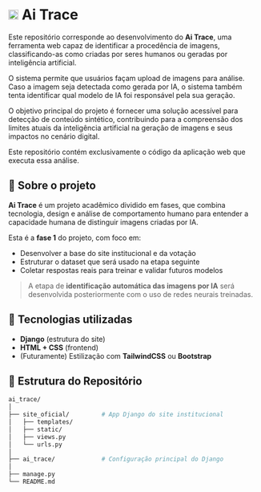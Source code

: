 # <img src="https://https://github.com/RodolfoHRE/Ai_Trace/main/assents/logo.svg" alt="AiTrace" width="20"/> Ai Trace

Este repositório corresponde ao desenvolvimento do **Ai Trace**, uma ferramenta web capaz de identificar a procedência de imagens, classificando-as como criadas por seres humanos ou geradas por inteligência artificial. 

O sistema permite que usuários façam upload de imagens para análise. Caso a imagem seja detectada como gerada por IA, o sistema também tenta identificar qual modelo de IA foi responsável pela sua geração.

O objetivo principal do projeto é fornecer uma solução acessível para detecção de conteúdo sintético, contribuindo para a compreensão dos limites atuais da inteligência artificial na geração de imagens e seus impactos no cenário digital.

Este repositório contém exclusivamente o código da aplicação web que executa essa análise. 

## 🧠 Sobre o projeto

**Ai Trace** é um projeto acadêmico dividido em fases, que combina tecnologia, design e análise de comportamento humano para entender a capacidade humana de distinguir imagens criadas por IA.

Esta é a **fase 1** do projeto, com foco em:

- Desenvolver a base do site institucional e da votação
- Estruturar o dataset que será usado na etapa seguinte
- Coletar respostas reais para treinar e validar futuros modelos

> A etapa de **identificação automática das imagens por IA** será desenvolvida posteriormente com o uso de redes neurais treinadas.

## 🚀 Tecnologias utilizadas

- **Django** (estrutura do site)
- **HTML + CSS** (frontend)
- (Futuramente) Estilização com **TailwindCSS** ou **Bootstrap**

## 📁 Estrutura do Repositório

```bash
ai_trace/
│
├── site_oficial/         # App Django do site institucional
│   ├── templates/
│   ├── static/
│   ├── views.py
│   └── urls.py
│
├── ai_trace/             # Configuração principal do Django
│
├── manage.py
└── README.md
